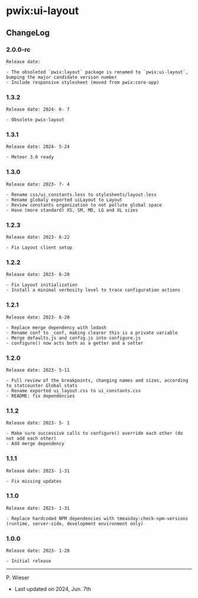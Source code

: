 # pwix:ui-layout

## ChangeLog

### 2.0.0-rc

    Release date: 

    - The obsoleted `pwix:layout` package is renamed to `pwix:ui-layout`, bumping the major candidate version number
    - Include responsive stylesheet (moved from pwix:core-app)

### 1.3.2

    Release date: 2024- 6- 7

    - Obsolete pwix-layout

### 1.3.1

    Release date: 2024- 5-24

    - Meteor 3.0 ready

### 1.3.0

    Release date: 2023- 7- 4

    - Rename css/ui_constants.less to stylesheets/layout.less
    - Rename globaly exported uiLayout to Layout
    - Review constants organization to not pollute global space
    - Have (more standard) XS, SM, MD, LG and XL sizes

### 1.2.3

    Release date: 2023- 6-22

    - Fix Layout client setup

### 1.2.2

    Release date: 2023- 6-20

    - Fix Layout initialization
    - Install a minimal verbosity level to trace configuration actions

### 1.2.1

    Release date: 2023- 6-20

    - Replace merge dependency with lodash
    - Rename conf to _conf, making clearer this is a private variable
    - Merge defaults.js and config.js into configure.js
    - configure() now acts both as a getter and a setter

### 1.2.0

    Release date: 2023- 5-11

    - Full review of the breakpoints, changing names and sizes, according to statcounter Global stats
    - Rename exported ui_layout.css to ui_constants.css
    - README: fix dependencies

### 1.1.2

    Release date: 2023- 5- 1

    - Make sure successive calls to configure() override each other (do not add each other)
    - Add merge dependency

### 1.1.1

    Release date: 2023- 1-31

    - Fix missing updates

### 1.1.0

    Release date: 2023- 1-31

    - Replace hardcoded NPM dependencies with tmeasday:check-npm-versions (runtime, server-side, development environment only)

### 1.0.0

    Release date: 2023- 1-28

    - Initial release

---
P. Wieser
- Last updated on 2024, Jun. 7th
